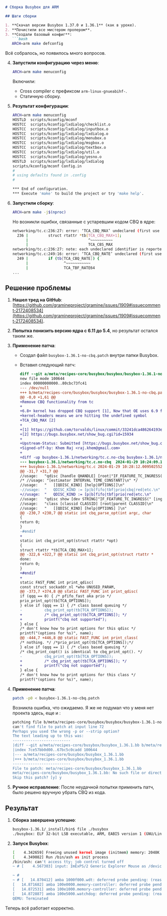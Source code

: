 
```markdown
# Сборка Busybox для ARM

## Шаги сборки

1. **Скачал версии Busybox 1.37.0 и 1.36.1** (как в уроке).
2. **Почистили все мистером пропером**.
3. **Создали базовый конфиг**:
   ```bash
   ARCH=arm make defconfig
   ```
   Всё собралось, но появилось много вопросов.

4. **Запустили конфигурацию через меню**:
   ```bash
   ARCH=arm make menuconfig
   ```
   Включили:
   - Cross compiler с префиксом `arm-linux-gnueabihf-`.
   - Статичную сборку.

5. **Результат конфигурации**:
   ```bash
   ARCH=arm make menuconfig
   HOSTLD  scripts/kconfig/mconf
   HOSTCC  scripts/kconfig/lxdialog/checklist.o
   HOSTCC  scripts/kconfig/lxdialog/inputbox.o
   HOSTCC  scripts/kconfig/lxdialog/lxdialog.o
   HOSTCC  scripts/kconfig/lxdialog/menubox.o
   HOSTCC  scripts/kconfig/lxdialog/msgbox.o
   HOSTCC  scripts/kconfig/lxdialog/textbox.o
   HOSTCC  scripts/kconfig/lxdialog/util.o
   HOSTCC  scripts/kconfig/lxdialog/yesno.o
   HOSTLD  scripts/kconfig/lxdialog/lxdialog
   scripts/kconfig/mconf Config.in
   #
   # using defaults found in .config
   #

   *** End of configuration.
   *** Execute 'make' to build the project or try 'make help'.
   ```

6. **Запустили сборку**:
   ```bash
   ARCH=arm make -j$(nproc)
   ```
   Но возникли ошибки, связанные с устаревшим кодом CBQ в ядре:

   ```bash
   networking/tc.c:236:27: error: ‘TCA_CBQ_MAX’ undeclared (first use in this function); did you mean ‘TCA_CBS_MAX’?
     236 |         struct rtattr *tb[TCA_CBQ_MAX+1];
         |                           ^~~~~~~~~~~
         |                           TCA_CBS_MAX
   networking/tc.c:236:27: note: each undeclared identifier is reported only once for each function it appears in
   networking/tc.c:249:16: error: ‘TCA_CBQ_RATE’ undeclared (first use in this function); did you mean ‘TCA_TBF_RATE64’?
     249 |         if (tb[TCA_CBQ_RATE]) {
         |                ^~~~~~~~~~~~
         |                TCA_TBF_RATE64
   ...
   ```

## Решение проблемы

1. **Нашел тред на GitHub**: [https://github.com/gramineproject/gramine/issues/1909#issuecomment-2172408534](https://github.com/gramineproject/gramine/issues/1909#issuecomment-2172408534).
2. **Попытка понизить версию ядра с 6.11 до 5.4**, но результат остался таким же.

3. **Применение патча**:
   - Создал файл `busybox-1.36.1-no-cbq.patch` внутри папки Busybox.
   - Вставил следующий патч:

     ```diff
     diff --git a/meta/recipes-core/busybox/busybox/busybox-1.36.1-no-cbq.patch b/meta/recipes-core/busybox/busybox/busybox-1.36.1-no-cbq.patch
     new file mode 100644
     index 00000000000..80cbc73fc41
     --- /dev/null
     +++ b/meta/recipes-core/busybox/busybox/busybox-1.36.1-no-cbq.patch
     @@ -0,0 +1,61 @@ 
     +Remove CBQ functionality from tc
     +
     +6.8+ kernel has dropped CBQ support [1], Now that OE uses 6.9 for
     +kernel-headers means we are hitting the undefined symbol
     +TCA_CBQ_MAX [2]  
     +
     +[1] https://github.com/torvalds/linux/commit/33241dca486264193ed68167c8eeae1fb197f3df
     +[2] https://bugs.busybox.net/show_bug.cgi?id=15934
     +
     +Upstream-Status: Submitted [https://bugs.busybox.net/show_bug.cgi?id=15931]
     +Signed-off-by: Khem Raj <raj.khem@gmail.com>
     +
     +diff -up busybox-1.36.1/networking/tc.c.no-cbq busybox-1.36.1/networking/tc.c
     --- busybox-1.36.1/networking/tc.c.no-cbq	2024-01-29 10:24:09.135082923 -0500
     +++ busybox-1.36.1/networking/tc.c	2024-01-29 10:28:12.009502552 -0500
     @@ -31,7 +31,7 @@
     //usage:	"qdisc [handle QHANDLE] [root|"IF_FEATURE_TC_INGRESS("ingress|")"parent CLASSID]\n"
     /* //usage: "[estimator INTERVAL TIME_CONSTANT]\n" */
     //usage:	"	[[QDISC_KIND] [help|OPTIONS]]\n"
     -//usage:	"	QDISC_KIND := [p|b]fifo|tbf|prio|cbq|red|etc.\n"
     +//usage:	"	QDISC_KIND := [p|b]fifo|tbf|prio|red|etc.\n"
     //usage:	"qdisc show [dev STRING]"IF_FEATURE_TC_INGRESS(" [ingress]")"\n"
     //usage:	"class [classid CLASSID] [root|parent CLASSID]\n"
     //usage:	"	[[QDISC_KIND] [help|OPTIONS] ]\n"
     @@ -230,7 +230,7 @@ static int cbq_parse_opt(int argc, char
     {
     return 0;
     }
     -#endif
     +
     static int cbq_print_opt(struct rtattr *opt)
     {
     struct rtattr *tb[TCA_CBQ_MAX+1];
     @@ -322,6 +322,7 @@ static int cbq_print_opt(struct rtattr *
     done:
     return 0;
     }
     +#endif
     +
     static FAST_FUNC int print_qdisc(
     const struct sockaddr_nl *who UNUSED_PARAM,
     @@ -373,7 +374,8 @@ static FAST_FUNC int print_qdisc(
     if (qqq == 0) { /* pfifo_fast aka prio */
     prio_print_opt(tb[TCA_OPTIONS]);
     } else if (qqq == 1) { /* class based queuing */
     -			cbq_print_opt(tb[TCA_OPTIONS]);
     +			/* cbq_print_opt(tb[TCA_OPTIONS]); */
     +			printf("cbq not supported");
     } else {
     /* don't know how to print options for this qdisc */
     printf("(options for %s)", name);
     @@ -444,7 +446,8 @@ static FAST_FUNC int print_class(
     /* nothing. */ /*prio_print_opt(tb[TCA_OPTIONS]);*/
     } else if (qqq == 1) { /* class based queuing */
     /* cbq_print_copt() is identical to cbq_print_opt(). */
     -			cbq_print_opt(tb[TCA_OPTIONS]);
     +			/* cbq_print_opt(tb[TCA_OPTIONS]); */
     +			printf("cbq not supported");
     } else {
     /* don't know how to print options for this class */
     printf("(options for %s)", name);
     ```

4. **Применение патча**:
   ```bash
   patch -p0 < busybox-1.36.1-no-cbq.patch
   ```
   Возникла ошибка, что ожидаемо. Я же не подумал что у меня нет проекта здесь, еще и :
   ```bash
   patching file b/meta/recipes-core/busybox/busybox/busybox-1.36.1-no-cbq.patch
   can't find file to patch at input line 72
   Perhaps you used the wrong -p or --strip option?
   The text leading up to this was:
   --------------------------
   |diff --git a/meta/recipes-core/busybox/busybox_1.36.1.bb b/meta/recipes-core/busybox/busybox_1.36.1.bb
   |index 7ce57bb0d00..67bc5c0cadd 100644
   |--- a/meta/recipes-core/busybox/busybox_1.36.1.bb
   |+++ b/meta/recipes-core/busybox/busybox_1.36.1.bb
   --------------------------
   File to patch: meta/recipes-core/busybox/busybox_1.36.1.bb
   meta/recipes-core/busybox/busybox_1.36.1.bb: No such file or directory
   Skip this patch? [y] y
   ```

5. **Ручное исправление**:
   После неудачной попытки применить патч, было решено вручную убрать CBQ из кода.

## Результат

1. **Сборка завершена успешно**:
   ```bash
   busybox-1.36.1/_install/bin$ file ./busybox 
   ./busybox: ELF 32-bit LSB executable, ARM, EABI5 version 1 (GNU/Linux), statically linked, BuildID[sha1]=add78816abddf36f2022cb8fafbc896ad6c7b2f8, for GNU/Linux 3.2.0, stripped
   ```

2. **Запуск Busybox**:
   ```bash
   [    4.342659] Freeing unused kernel image (initmem) memory: 2048K
   [    4.349082] Run /bin/ash as init process
   /bin/ash: can't access tty; job control turned off
   ~ # [    4.567303] input: ImExPS/2 Generic Explorer Mouse as /devices/platform/bus@40000000/bus@40000000:motherboard-bus@40000000/bus@40000000:motherboard-bus@40000000:iofpga@7,00000000/10007000.kmi/serio1/input/input2

   ~ # 
   ~ # [   14.870412] amba 1000f000.wdt: deferred probe pending: (reason unknown)
   [   14.871682] amba 100e0000.memory-controller: deferred probe pending: (reason unknown)
   [   14.872531] amba 100e1000.memory-controller: deferred probe pending: (reason unknown)
   [   14.872887] amba 100e5000.watchdog: deferred probe pending: (reason unknown)
   QEMU: Terminated
   ```

Теперь всё работает корректно.
```